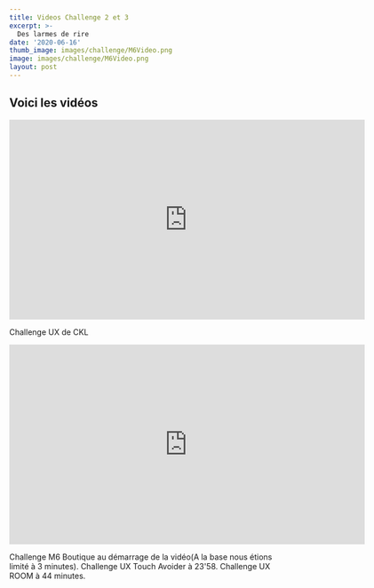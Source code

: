 ```yaml
---
title: Videos Challenge 2 et 3
excerpt: >-
  Des larmes de rire
date: '2020-06-16'
thumb_image: images/challenge/M6Video.png
image: images/challenge/M6Video.png
layout: post
---
```



## Voici les vidéos

<iframe width="640" height="360" src="https://web.microsoftstream.com/embed/video/6d465d02-db5c-4f81-a380-683e4b12ed39?autoplay=false&amp;showinfo=true" allowfullscreen style="border:none;"></iframe>

Challenge UX de CKL


<iframe width="640" height="360" src="https://web.microsoftstream.com/embed/video/63b4b54e-37a2-4ee6-9405-ec6712ac1b64?autoplay=false&amp;showinfo=true" allowfullscreen style="border:none;"></iframe>

Challenge M6 Boutique au démarrage de la vidéo(A la base nous étions limité à 3 minutes).
Challenge UX Touch Avoider à 23'58.
Challenge UX ROOM à 44 minutes.
